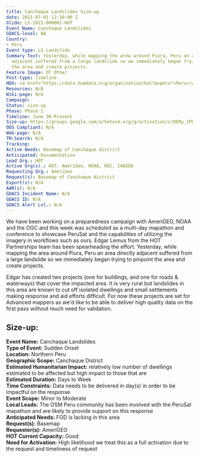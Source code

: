 ```yaml
---
title: Canchaque Landslides Size-up
date: 2021-07-01 12:30:00 Z
Glide: LS-2021-000001-HOT
Event Name: Canchaque Landslides
GDACS-level: NA
Country:
- Peru
Event type: LS Landslide
Summary Text: Yesterday, while mapping the area around Piura, Peru an area directly
  adjacent suffered from a large landslide so we immediately began trying to pinpoint
  the area and create projects.
Feature Image: OT Other
Post-type: timeline
HDX: <a href="https://data.humdata.org/organization/hot?q=peru">Peru</a>
Resources: N/A
Wiki-page: N/A
Campaign: 
Status: size-up
Phase: Phase 2
Timeline: June 30-Present
Size-up: https://groups.google.com/a/hotosm.org/g/activation/c/OEMy_1PQyhk
OEG Compliant: N/A
Web-page: N/A
TM-Search: N/A
Tracking: 
Active Needs: Basemap of Canchaque district
Anticipated: Documentation
Lead Org.: HOT
Active Org(s).: HOT, AmeriGeo, NOAA, OGC, CANIDA
Requesting Org.: AmeriGeo
Request(s): Basemap of Canchaque district
Export(s): N/A
AAR(s): N/A
GDACS Incident Name: N/A
GDACS ID: N/A
GDACS Alert Lvl.: N/A
---
```


We have been working on a preparedness campaign with AmeriGEO, NOAA and the OGC and this week was scheduled as a multi-day mapathon and conference to showcase PeruSat and the capabilities of utilizing the imagery in workflows such as ours. Edgar Lemus from the HOT Partnerships team has been spearheading the effort. Yesterday, while mapping the area around Piura, Peru an area directly adjacent suffered from a large landslide so we immediately began trying to pinpoint the area and create projects.

Edgar has created two projects (one for buildings, and one for roads & waterways) that cover the impacted area. It is very rural but landslides in this area are known to cut off isolated dwellings and small settlements making response and aid efforts difficult. For now these projects are set for Advanced mappers as we'd like to be able to deliver high quality data on the first pass without much need for validation.

<h2>Size-up:</h2>

<strong>Event Name:</strong> Canchaque Landslides<br>
<strong>Type of Event:</strong> Sudden Onset<br>
<strong>Location:</strong> Northern Peru<br>
<strong>Geographic Scope:</strong> Canchaque District<br>
<strong>Estimated Humanitarian Impact:</strong> relatively low number of dwellings estimated to be affected but high impact to those that are<br>
<strong>Estimated Duration:</strong> Days to Week<br>
<strong>Time Constraints:</strong> Data needs to be delivered in day(s) in order to be impactful on the response<br>
<strong>Event Scope:</strong> Minor to Moderate<br>
<strong>Local Leads:</strong> The OSM Peru community has been involved with the PeruSat mapathon and are likely to provide support on this response<br>
<strong>Anticipated Needs:</strong> FOD is lacking in this area<br>
<strong>Request(s):</strong> Basemap<br>
<strong>Requester(s):</strong> AmeriGEO<br>
<strong>HOT Current Capacity:</strong> Good<br>
<strong>Need for Activation:</strong> High likelihood we treat this as a full activation due to the request and timeliness of request<br>